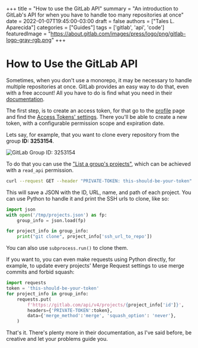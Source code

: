 +++
title = "How to use the GitLab API"
summary = "An introduction to GitLab's API for when you have to handle too many repositories at once"
date = 2022-01-07T19:45:00-03:00
draft = false
authors = ["Tales L. Aparecida"]
categories = ["Guides"]
tags = ['gitlab', 'api', 'code']
featuredImage = "https://about.gitlab.com/images/press/logo/png/gitlab-logo-gray-rgb.png"
+++

# How to Use the GitLab API

Sometimes, when you don't use a monorepo, it may be necessary to handle multiple repositories at once.
GitLab provides an easy way to do that, even with a free account!
All you have to do is find what you need in their [documentation](https://docs.gitlab.com/ee/api/).

The first step, is to create an access token, for that go to the [profile](https://gitlab.com/-/profile) page
 and find the [Access Tokens' settings](https://gitlab.com/-/profile/personal_access_tokens).
There you'll be able to create a new token, with a configurable permission scope and expiration date.

Lets say, for example, that you want to clone every repository from the group **ID: 3253154**.

![GitLab Group ID: 3253154](/tales-tips-and-tricks/images/gitlab-group-id.png)

To do that you can use the ["List a group's projects"](https://docs.gitlab.com/ee/api/groups.html#list-a-groups-projects),
which can be achieved with a `read_api` permission. 

```sh
curl --request GET --header "PRIVATE-TOKEN: this-should-be-your-token" "https://gitlab.com/api/v4/groups/$PROJECT_ID/projects?simple=true" > /tmp/projects.json
```

This will save a JSON with the ID, URL, name, and path of each project.
You can use Python to handle it and print the SSH urls to clone, like so:

```python
import json
with open('/tmp/projects.json') as fp:
    group_info = json.load(fp)

for project_info in group_info:
    print("git clone", project_info['ssh_url_to_repo'])
```

You can also use `subprocess.run()` to clone them.

If you want to, you can even make requests using Python directly,
for example, to update every projects' Merge Request settings to use merge commits and forbid squash: 

```python
import requests
token = 'this-should-be-your-token'
for project_info in group_info:
    requests.put(
        f'https://gitlab.com/api/v4/projects/{project_info['id']}',
        headers={'PRIVATE-TOKEN':token},
        data={'merge_method':'merge', 'squash_option': 'never'},
    )
```

That's it. There's plenty more in their documentation, as I've said before, be creative and let your problems guide you.

